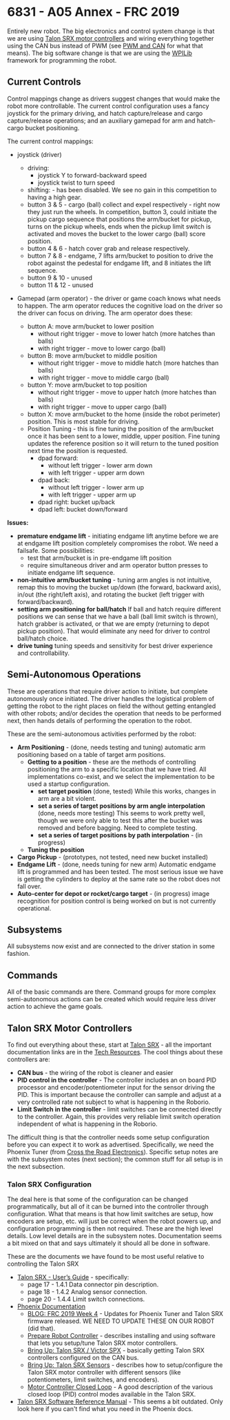 # 6831 - A05 Annex - FRC 2019

Entirely new robot. The big electronics and control system change is that we are using
[Talon SRX motor controllers](#TALON-SRX-Motor-Controllers) and wiring
everything together using the CAN bus instead of PWM (see
[PWM and CAN](https://alex-spataru.gitbooks.io/frc-robot-programming/content/Book/Chapters/1.3.html) for what that
means). The big software change is that we are using the
[WPILib](https://wpilib.screenstepslive.com/s/currentCS/m/java/l/272787-frc-java-wpilib-api-documentation) framework
for programming the robot.

## Current Controls
Control mappings change as drivers suggest changes that would make the robot more controllable. The current
control configuration uses a fancy joystick for the primary driving, and hatch capture/release and cargo
capture/release operations; and an auxiliary gamepad for arm and hatch-cargo bucket positioning.

The current control mappings:
* joystick (driver)
  * driving:  
    - joystick Y to forward-backward speed
    - joystick twist to turn speed
  * shifting: - has been disabled. We see no gain in this competition to having a high gear.  
  * button 3 & 5 - cargo (ball) collect and expel respectively - right now they just run the wheels. In
    competition, button 3, could initiate the pickup cargo sequence that positions the arm/bucket for
    pickup, turns on
    the pickup wheels, ends when the pickup limit switch is activated and moves the bucket to the lower
    cargo (ball) score position.
  * button 4 & 6 - hatch cover grab and release respectively.
  * button 7 & 8 - endgame, 7 lifts arm/bucket to position to drive the robot against the pedestal for endgame
    lift, and 8 initiates the lift sequence.
  * button 9 & 10 - unused
  * button 11 & 12 - unused

* Gamepad (arm operator) - the driver or game coach knows what needs to happen. The arm operator reduces the
  cognitive load on the driver so the driver can focus on driving. The arm operator does these:
  * button A: move arm/bucket to lower position
    * without right trigger - move to lower hatch (more hatches than balls)
    * with right trigger - move to lower cargo (ball)
  * button B: move arm/bucket to middle position
    * without right trigger - move to middle hatch (more hatches than balls)
    * with right trigger - move to middle cargo (ball)
  * button Y: move arm/bucket to top position
    * without right trigger - move to upper hatch (more hatches than balls)
    * with right trigger - move to upper cargo (ball)
  * button X: move arm/bucket to the home (inside the robot perimeter) position. This is most stable for driving.
  * Position Tuning - this is fine tuning the position of the arm/bucket once it has been sent to a lower,
    middle, upper position. Fine tuning updates the reference position so it will return to the tuned position
    next time the position is requested. 
    * dpad forward:
      * without left trigger - lower arm down
      * with left trigger - upper arm down
    * dpad back:
      * without left trigger - lower arm up
      * with left trigger - upper arm up
    * dpad right: bucket up/back
    * dpad left: bucket down/forward  
  
**Issues:**
* **premature endgame lift** - initiating endgame lift anytime before we are at endgame lift position completely
  compromises the robot. We need a failsafe. Some possibilities:
  * test that arm/bucket is in pre-endgame lift position
  * require simultaneous driver and arm operator button presses to initiate endgame lift sequence.
* **non-intuitive arm/bucket tuning** - tuning arm angles is not intuitive, remap this to moving the bucket
  up/down (the forward, backward axis), in/out (the right/left axis), and rotating the bucket (left trigger
  with forward/backward).
* **setting arm positioning for ball/hatch** If ball and hatch require different positions we can sense
  that we have a ball (ball limit switch is thrown), hatch grabber is activated, or
  that we are empty (returning to depot pickup position). That would eliminate any need for
  driver to control ball/hatch choice.
* **drive tuning** tuning speeds and sensitivity for best driver experience and controllability.

## Semi-Autonomous Operations
These are operations that require driver action to initiate, but complete autonomously once initiated. The driver
handles the logistical problem of getting the robot to the right places on field the without getting entangled with
other robots; and/or decides the operation that needs to be performed next, then hands details of performing the
operation to the robot.

These are the semi-autonomous activities performed by the robot:
* **Arm Positioning** - (done, needs testing and tuning) automatic arm positioning based on a table of target
  arm positions.
  * **Getting to a position** - these are the methods of controlling positioning the arm to a specific location that
    we have tried. All implementations co-exist, and we select the implementation to be used a startup configuration.
    * **set target position** (done, tested) While this works, changes in arm are a bit violent.
    * **set a series of target positions by arm angle interpolation** (done, needs more testing) This seems to work
      pretty well, though we were only able to test this after the bucket was removed and before bagging. Need to
      complete testing.
    * **set a series of target positions by path interpolation** - (in progress)
  * **Tuning the position**
* **Cargo Pickup** - (prototypes, not tested, need new bucket installed)
* **Endgame Lift** - (done, needs tuning for new arm) Automatic endgame lift is programmed and has been tested. The
  most serious issue we have is getting the cylinders to deploy at the same rate so the robot does not fall over.
* **Auto-center for depot or rocket/cargo target** - (in progress) image recognition for position control is being
  worked on  but is not currently operational.

## Subsystems
All subsystems now exist and are connected to the driver station in some fashion.

## Commands
All of the basic commands are there. Command groups for more complex semi-autonomous actions can be created
which would require less driver action to achieve the game goals.

## Talon SRX Motor Controllers
To find out everything about these, start at
[Talon SRX](http://www.ctr-electronics.com/control-system/motor-control/talon-srx.html) - all the important
documentation links are in the
[Tech Resources](http://www.ctr-electronics.com/control-system/motor-control/talon-srx.html#product_tabs_technical_resources).
The cool things about these controllers are:
* **CAN bus** - the wiring of the robot is cleaner and easier
* **PID control in the controller** - The controller includes an on board PID processor and encoder/potentiometer
  input for the sensor driving the PID. This is important because the controller can sample and adjust at a very
  controlled rate not subject to what is happening in the Roborio.
* **Limit Switch in the controller** - limit switches can be connected directly to the controller. Again, this
  provides very reliable limit switch operation independent of what is happening in the Roborio.

The difficult thing is that the controller needs some setup configuration before you can expect it to work
as advertised. Specifically, we need the Phoenix Tuner (from
[Cross the Road Electronics](http://www.ctr-electronics.com/)). Specific setup notes are with the subsystem
notes (next section); the common stuff for all setup is in the next subsection.

### Talon SRX Configuration
The deal here is that some of the configuration can be changed programmatically, but all of it can be burned into
the controller through configuration. What that means is that how limit switches are setup, how encoders are setup,
etc. will just be correct when the robot powers up, and configuration programming is then not required. These are
the high level details. Low level details are in the subsystem notes. Documentation seems a bit mixed on that and
says ultimately it should all be done in software.

These are the documents we have found to be most useful relative to controlling the Talon SRX
  * [Talon SRX - User’s Guide](http://www.ctr-electronics.com/Talon%20SRX%20User's%20Guide.pdf) - specifically:
    * page 17 - 1.4.1 Data connector pin description.
    * page 18 - 1.4.2 Analog sensor connection.
    * page 20 - 1.4.4 Limit switch connections.
  * [Phoenix Documentation](https://phoenix-documentation.readthedocs.io/en/latest/index.html)
    * [BLOG: FRC 2019 Week 4](https://phoenix-documentation.readthedocs.io/en/latest/blog/blog-week4.html) - Updates
      for Phoenix Tuner and Talon SRX firmware released. WE NEED TO UPDATE THESE ON OUR ROBOT (did that).
    * [Prepare Robot Controller](https://phoenix-documentation.readthedocs.io/en/latest/ch06_PrepRobot.html) - 
      describes installing and using software that lets you setup/tune Talon SRX motor controllers.
    * [Bring Up: Talon SRX / Victor SPX](https://phoenix-documentation.readthedocs.io/en/latest/ch13_MC.html) -
      basically getting Talon SRX controllers configured on the CAN bus.
    * [Bring Up: Talon SRX Sensors](https://phoenix-documentation.readthedocs.io/en/latest/ch14_MCSensor.html) -
      describes how to setup/configure the Talon SRX motor controller with different sensors (like potentiometers,
      limit switches, and encoders).
    * [Motor Controller Closed Loop](https://phoenix-documentation.readthedocs.io/en/latest/ch16_ClosedLoop.html) -
      A good description of the various closed loop (PID) control modes available in the Talon SRX.
  * [Talon SRX Software Reference Manual](https://www.ctr-electronics.com/downloads/pdf/Talon%20SRX%20Software%20Reference%20Manual-1.pdf) -
    This seems a bit outdated. Only look here if you can't find what you need in the Phoenix docs.
